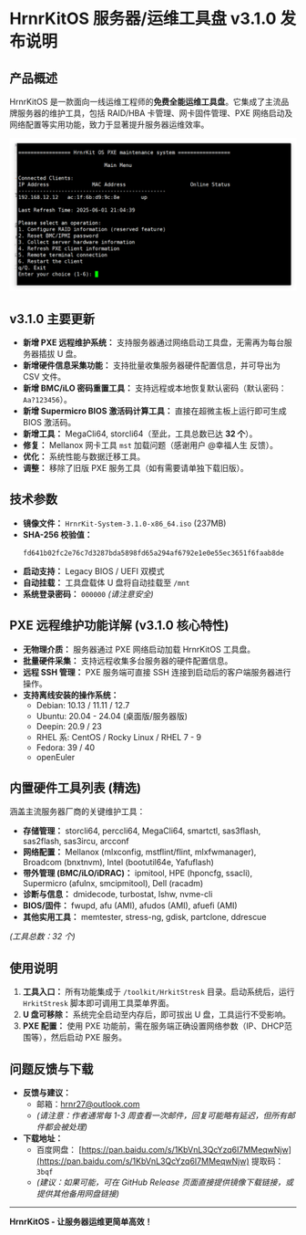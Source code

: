 # HrnrKitOS 服务器/运维工具盘 v3.1.0 发布说明


## 产品概述

HrnrKitOS 是一款面向一线运维工程师的**免费全能运维工具盘**。它集成了主流品牌服务器的维护工具，包括 RAID/HBA 卡管理、网卡固件管理、PXE 网络启动及网络配置等实用功能，致力于显著提升服务器运维效率。

![HrnrKitOS iPXE 主界面](https://github.com/hrnr27/HrnrKitOS/blob/main/HrnrKitOSpxe%E7%BB%B4%E6%8A%A4%E7%B3%BB%E7%BB%9F.png)

## v3.1.0 主要更新

*   **新增 PXE 远程维护系统：** 支持服务器通过网络启动工具盘，无需再为每台服务器插拔 U 盘。
*   **新增硬件信息采集功能：** 支持批量收集服务器硬件配置信息，并可导出为 CSV 文件。
*   **新增 BMC/iLO 密码重置工具：** 支持远程或本地恢复默认密码（默认密码：`Aa?123456`）。
*   **新增 Supermicro BIOS 激活码计算工具：** 直接在超微主板上运行即可生成 BIOS 激活码。
*   **新增工具：** MegaCli64, storcli64（至此，工具总数已达 **32 个**）。
*   **修复：** Mellanox 网卡工具 `mst` 加载问题（感谢用户 @幸福人生 反馈）。
*   **优化：** 系统性能与数据迁移工具。
*   **调整：** 移除了旧版 PXE 服务工具（如有需要请单独下载旧版）。

## 技术参数

*   **镜像文件：** `HrnrKit-System-3.1.0-x86_64.iso` (237MB)
*   **SHA-256 校验值：**
    ```
    fd641b02fc2e76c7d3287bda5898fd65a294af6792e1e0e55ec3651f6faab8de
    ```
*   **启动支持：** Legacy BIOS / UEFI 双模式
*   **自动挂载：** 工具盘载体 U 盘将自动挂载至 `/mnt`
*   **系统登录密码：** `000000` *(请注意安全)*

## PXE 远程维护功能详解 (v3.1.0 核心特性)

*   **无物理介质：** 服务器通过 PXE 网络启动加载 HrnrKitOS 工具盘。
*   **批量硬件采集：** 支持远程收集多台服务器的硬件配置信息。
*   **远程 SSH 管理：** PXE 服务端可直接 SSH 连接到启动后的客户端服务器进行操作。
*   **支持离线安装的操作系统：**
    *   Debian: 10.13 / 11.11 / 12.7
    *   Ubuntu: 20.04 - 24.04 (桌面版/服务器版)
    *   Deepin: 20.9 / 23
    *   RHEL 系: CentOS / Rocky Linux / RHEL 7 - 9
    *   Fedora: 39 / 40
    *   openEuler

## 内置硬件工具列表 (精选)

涵盖主流服务器厂商的关键维护工具：

*   **存储管理：** storcli64, perccli64, MegaCli64, smartctl, sas3flash, sas2flash, sas3ircu, arcconf
*   **网络配置：** Mellanox (mlxconfig, mstflint/flint, mlxfwmanager), Broadcom (bnxtnvm), Intel (bootutil64e, Yafuflash)
*   **带外管理 (BMC/iLO/iDRAC)：** ipmitool, HPE (hponcfg, ssacli), Supermicro (afulnx, smcipmitool), Dell (racadm)
*   **诊断与信息：** dmidecode, turbostat, lshw, nvme-cli
*   **BIOS/固件：** fwupd, afu (AMI), afudos (AMI), afuefi (AMI)
*   **其他实用工具：** memtester, stress-ng, gdisk, partclone, ddrescue

*(工具总数：32 个)*

## 使用说明

1.  **工具入口：** 所有功能集成于 `/toolkit/HrkitStresk` 目录。启动系统后，运行 `HrkitStresk` 脚本即可调用工具菜单界面。
2.  **U 盘可移除：** 系统完全启动至内存后，即可拔出 U 盘，工具运行不受影响。
3.  **PXE 配置：** 使用 PXE 功能前，需在服务端正确设置网络参数（IP、DHCP范围等），然后启动 PXE 服务。

## 问题反馈与下载

*   **反馈与建议：**
    *   邮箱：hrnr27@outlook.com
    *   *(请注意：作者通常每 1-3 周查看一次邮件，回复可能略有延迟，但所有邮件都会被处理)*
*   **下载地址：**
    *   百度网盘： [https://pan.baidu.com/s/1KbVnL3QcYzq6I7MMeqwNjw](https://pan.baidu.com/s/1KbVnL3QcYzq6I7MMeqwNjw) 提取码：`3bqf`
    *   *(建议：如果可能，可在 GitHub Release 页面直接提供镜像下载链接，或提供其他备用网盘链接)*

---

**HrnrKitOS - 让服务器运维更简单高效！**
